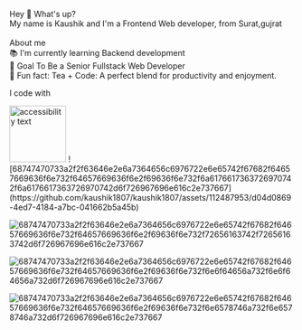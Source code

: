 Hey 👋 What's up?</br>
My name is Kaushik and I'm a Frontend Web developer, from Surat,gujrat
</br>
</br>
About me</br>
📚 I'm currently learning Backend development</br>
🎯 Goal To Be a Senior Fullstack Web Developer</br>
🎲 Fun fact: Tea + Code: A perfect blend for productivity and enjoyment.</br>

I code with

<img src="https://github.com/kaushik1807/kaushik1807/assets/112487953/d04d0869-4ed7-4184-a7bc-041662b5a45b" width="100" height="100" alt="accessibility text">
![68747470733a2f2f63646e2e6a7364656c6976722e6e65742f67682f64657669636f6e732f64657669636f6e2f69636f6e732f6a6176617363726970742f6a6176617363726970742d6f726967696e616c2e737667](https://github.com/kaushik1807/kaushik1807/assets/112487953/d04d0869-4ed7-4184-a7bc-041662b5a45b)

![68747470733a2f2f63646e2e6a7364656c6976722e6e65742f67682f64657669636f6e732f64657669636f6e2f69636f6e732f72656163742f72656163742d6f726967696e616c2e737667](https://github.com/kaushik1807/kaushik1807/assets/112487953/5e11541a-5ed9-4ccf-8fe2-7a8f58f7ddde)

![68747470733a2f2f63646e2e6a7364656c6976722e6e65742f67682f64657669636f6e732f64657669636f6e2f69636f6e732f6e6f64656a732f6e6f64656a732d6f726967696e616c2e737667](https://github.com/kaushik1807/kaushik1807/assets/112487953/413fbd46-7f9d-45b3-9074-cb4c1470ab43)

![68747470733a2f2f63646e2e6a7364656c6976722e6e65742f67682f64657669636f6e732f64657669636f6e2f69636f6e732f6e6578746a732f6e6578746a732d6f726967696e616c2e737667](https://github.com/kaushik1807/kaushik1807/assets/112487953/0b254c6e-6767-4ab4-8513-b9757d0f3535)

